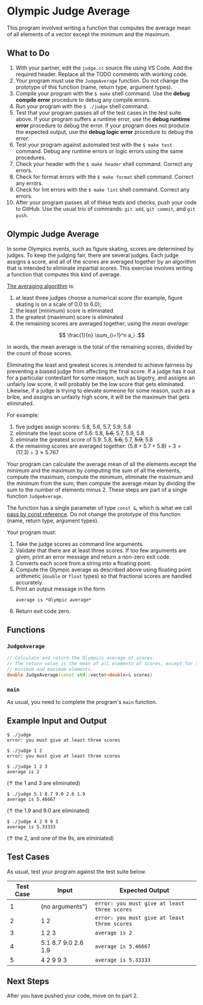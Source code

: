 # Olympic Judge Average

This program involved writing a function that computes the average mean of all elements of a vector except the minimum and the maximum. 

## What to Do

1. With your partner, edit the `judge.cc` source file using VS Code. Add the required header. Replace all the TODO comments with working code.
1. Your program must use the `JudgeAverage` function. Do not change the prototype of this function (name, return type, argument types).
1. Compile your program with the `$ make` shell command. Use the **debug compile error** procedure to debug any compile errors.
1. Run your program with the `$ ./judge` shell command.
1. Test that your program passes all of the test cases in the test suite above. If your program suffers a runtime error, use the **debug runtime error** procedure to debug the error. If your program does not produce the expected output, use the **debug logic error** procedure to debug the error.
1. Test your program against automated test with the `$ make test` command. Debug any runtime errors or logic errors using the same procedures.
1. Check your header with the `$ make header` shell command. Correct any errors.
1. Check for format errors with the `$ make format` shell command. Correct any errors.
1. Check for lint errors with the `$ make lint` shell command. Correct any errors.
1. After your program passes all of these tests and checks, push your code to GitHub. Use the usual trio of commands: `git add`, `git commit`, and `git push`.

## Olympic Judge Average

In some Olympics events, such as figure skating, scores are determined by judges.
To keep the judging fair, there are several judges. Each judge assigns a score,
and all of the scores are averaged together by an algorithm that is intended to
eliminate impartial scores. This exercise involves writing a function that computes
this kind of average.

[The averaging algorithm](https://www.usfigureskating.org/about/scoring-system) is:
1. at least three judges choose a numerical score (for example, figure skating is on a scale of 0.0 to 6.0);
1. the least (minimum) score is eliminated
1. the greatest (maximum) score is eliminated
1. the remaining scores are averaged together, using the *mean average:*

$$ \frac{1}{n} \sum_{i=1}^n a_i .$$

In words, the mean average is the total of the remaining scores, divided by the count of those scores.

Eliminating the least and greatest scores is intended to achieve fairness by preventing a biased judge
from affecting the final score. If a judge has it out for a particular contestant for some reason, such as bigotry,
and assigns an unfairly low score, it will probably be the low score that gets eliminated. Likewise,
if a judge is trying to elevate someone for some reason, such as a bribe, and assigns an unfairly
high score, it will be the maximum that gets eliminated.

For example:
1. five judges assign scores: 5.8, 5.6, 5.7, 5.9, 5.8
1. eliminate the least score of 5.6: 5.8, ~~5.6,~~ 5.7, 5.9, 5.8
1. eliminate the greatest score of 5.9: 5.8, ~~5.6,~~ 5.7, ~~5.9,~~ 5.8
1. the remaining scores are averaged together: $(5.8 + 5.7 + 5.8) \div 3 = (17.3) \div 3 \approx 5.767$

Your program can calculate the average mean of all the elements except the minimum and the maximum by computing the sum of all the elements, compute the maximum, compute the minimum, eliminate the maximum and the minimum from the sum, then compute the average mean by dividing the sum to the number of elements minus 2. These steps are part of a single function `JudgeAverage`.

The function has a single parameter of type `const &`, which is what we call [pass by const reference](https://www.learncpp.com/cpp-tutorial/pass-by-const-lvalue-reference/). Do not change the prototype of this function (name, return type, argument types).

Your program must:
1. Take the judge scores as command line arguments.
1. Validate that there are at least three scores. If too few arguments are given, print an error message and return a non-zero exit code.
1. Converts each score from a string into a floating point.
1. Compute the Olympic average as described above using floating point arithmetic (`double` or `float` types) so that fractional scores are handled accurately.
1. Print an output message in the form
   ```
   average is *Olympic average*
   ```
1. Return exit code zero.

## Functions

### `JudgeAverage`

```C++
// Calculate and return the Olympics average of scores.
// The return value is the mean of all elements of scores, except for the
// minimum and maximum elements.
double JudgeAverage(const std::vector<double>& scores)
```

### `main`

As usual, you need to complete the program's `main` function.

## Example Input and Output

```
$ ./judge
error: you must give at least three scores
```

```
$ ./judge 1 2
error: you must give at least three scores
```

```
$ ./judge 1 2 3
average is 2
```
(↑ the 1 and 3 are eliminated)

```
$ ./judge 5.1 8.7 9.0 2.6 1.9
average is 5.46667
```
(↑ the 1.9 and 9.0 are eliminated)


```
$ ./judge 4 2 9 9 3
average is 5.33333
```
(↑ the 2, and one of the 9s, are elminiated)

## Test Cases

As usual, test your program against the test suite below.

| Test Case | Input                              | Expected Output                                                       |
|-----------|------------------------------------|-----------------------------------------------------------------------|
| 1         | (no arguments")            | `error: you must give at least three scores`        |
| 2         | 1 2             | `error: you must give at least three scores`        |
| 3         | 1 2 3      | `average is 2` |
| 4         | 5.1 8.7 9.0 2.6 1.9          | `average is 5.46667`  |
| 5         | 4 2 9 9 3             | `average is 5.33333`     |

## Next Steps

After you have pushed your code, move on to part 2.
